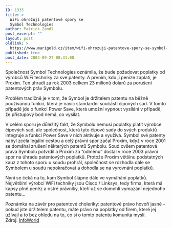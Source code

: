 ```yaml
---
ID: 1335
title: >
  WiFi ohrožují patentové spory se
  Symbol Technologies
author: Patrick Zandl
post_excerpt: ""
layout: post
oldlink: >
  https://www.marigold.cz/item/wifi-ohrozuji-patentove-spory-se-symbol-technologies
published: true
post_date: 2004-09-27 08:31:00
---
```

<p>
Společnost Symbol Technologies oznámila, že bude požadovat poplatky od výrobců WiFi techniky za své patenty. A prvním, kdo jí peníze zaplatí, je Proxim. Ten uhradí za rok 2003 celkem 23 milionů dolarů za porušení patentových práv Symbolu. </p>

<p>
Problém tradičně je v tom, že Symbol je držitelem patentu na běžně používanou funkci, která je navíc standardní součástí čipových sad. V tomto případě jde o funkci Power Save, která umožní vypnout vysílání v případě, že přístupový bod nemá, co vysílat. </p>

<p>
V celém sporu je důležitý fakt, že Symbolu nemusí poplatky platit výrobce čipových sad, ale společnost, která tyto čipové sady do svých produktů integruje a funkci Power Save v nich aktivuje a využívá. Symbol své patenty nabyl zcela legální cestou a celý právní spor začal Proxim, když v roce 2001 se domáhal zrušení některých patentů Symbolu. Soud ovšem patentová práva Symbolu potvrdil a Proxim za &#8220;odměnu&#8221; dostal v roce 2003 právní spor na úhradu patentových poplatků. Protože Proxim většinu podstatných kauz z tohoto sporu u soudu prohrál, společnost se rozhodla dále se Symbolem u soudu nepokračovat a dohodla se na vyrovnání poplatků. </p>

<p>
Nyní se čeká na to, kam Symbol šlápne dále ve vymáhání poplatků. Největšími výrobci WiFi techniky jsou Cisco / Linksys, tedy firma, která má kapsy plné peněz a ostré právníky, kteří už se domohli vymazání nejednoho patentu…</p>

<p>
Poznámka na závěr pro patentové choleriky: patentové právo hovoří jasně – pokud jste držitelem patentu, máte právo na poplatky od firem, které jej užívají a to bez ohledu na to, co si o tomto patentu komunita myslí.<br/>Zdroj: <a href="http://www.infoworld.com/article/04/09/23/HNsymbolpatent_1.html?source=rss&amp;url=http://www.infoworld.com/article/04/09/23/HNsymbolpatent_1.html">InfoWorld</a>
</p>
